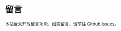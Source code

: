 # 留言

本站台未开放留言功能，如需留言，请前往 [Github Issues](https://github.com/flc1125/docs/issues)。

<link rel="stylesheet" href="https://unpkg.com/gitalk/dist/gitalk.css">
<script src="https://unpkg.com/gitalk/dist/gitalk.min.js"></script>

<div id="gitalk-container"></div>

<script type="text/javascript">
var gitalk = new Gitalk({
    clientID: 'c0be54ed926e88d78c0e',
    clientSecret: 'e268d0947b56ee227611ea937b4c0ddb482cf949',
    repo: 'https://github.com/flc1125/docs/',
    owner: 'Flc',
    admin: ['GitHub repo owner and collaborators, only these guys can initialize github issues'],
    id: location.pathname,      // Ensure uniqueness and length less than 50
    distractionFreeMode: false  // Facebook-like distraction free mode
})

gitalk.render('gitalk-container')
</script>